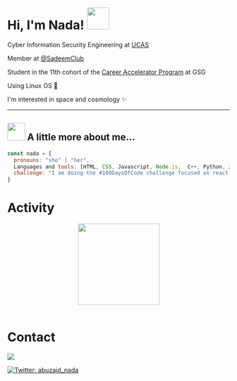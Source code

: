 <div align="left"><h1> Hi, I'm Nada! <img src="https://media.giphy.com/media/mGcNjsfWAjY5AEZNw6/giphy.gif" width="50"></h2>
<!-- <img align='right' src="https://media.giphy.com/media/ieyl9zmCjO4b4t6qoY/giphy.gif" width="200"> -->

<p>Cyber Information Security Engineering at <a href="http://www.unb.br">UCAS</a> 
</br>

Member at [@SadeemClub](https://www.facebook.com/SadeemClub)

Student in the 11th cohort of the <a href="https://gazaskygeeks.com/coders-career-accelerator-course/">Career Accelerator Program</a> at GSG 

</p>

</div>

Using Linux OS 🐧 

I'm interested in space and cosmology ✨


<hr>

## <img src="https://media.giphy.com/media/VgCDAzcKvsR6OM0uWg/giphy.gif" width="40"> A little more about me...  

```javascript
const nada = {
  pronouns: "she" | "her",
  Languages and tools: [HTML, CSS, Javascript, Node.js,  C++, Python, Java, API, SASS, SQL, Jest, Github, Matlab, Trello, Figma, photoshop],
  challenge: "I am doing the #100DaysOfCode challenge focused on react and javascript"
}
```
# Activity 

<div align="center">
  <img height="185em" src="https://github-readme-stats.vercel.app/api?username=nada-abuzaid&theme=dark&show_icons=true&count_private=false" />
</div>


<br>

# Contact

   <a href="mailto:nada.b.abu.zaid@gmail.com?subject=Email From GitHub Account">
    <img src="https://img.shields.io/badge/Gmail-nada.b.abu.zaid%40gmail.com-blue" />
    </a>


[![Twitter: abuzaid_nada](https://img.shields.io/twitter/follow/abuzaid_nada?style=social&theme=highcontrast)](https://twitter.com/abuzaid_nada) 
